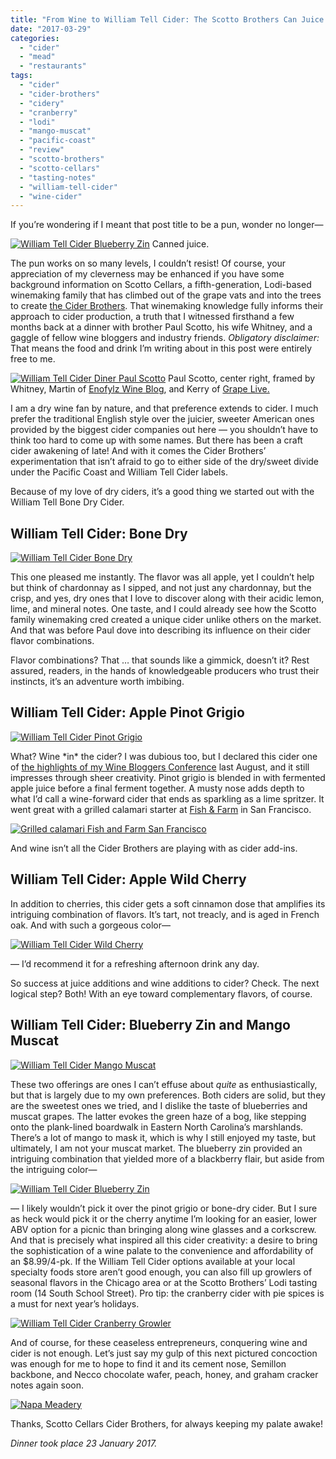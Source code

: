 ```yaml
---
title: "From Wine to William Tell Cider: The Scotto Brothers Can Juice!"
date: "2017-03-29"
categories:
  - "cider"
  - "mead"
  - "restaurants"
tags:
  - "cider"
  - "cider-brothers"
  - "cidery"
  - "cranberry"
  - "lodi"
  - "mango-muscat"
  - "pacific-coast"
  - "review"
  - "scotto-brothers"
  - "scotto-cellars"
  - "tasting-notes"
  - "william-tell-cider"
  - "wine-cider"
---
```


If you’re wondering if I meant that post title to be a pun, wonder no longer—




<div class="caption">

[![William Tell Cider Blueberry Zin](http://s3.amazonaws.com/thegourmez-wpmedia/2017/03/Scotto-Ciders-08-353x500.jpg)](http://s3.amazonaws.com/thegourmez-wpmedia/2017/03/Scotto-Ciders-08.jpg) Canned juice.</div>


The pun works on so many levels, I couldn’t resist! Of course, your appreciation of my cleverness may be enhanced if you have some background information on Scotto Cellars, a fifth-generation, Lodi-based winemaking family that has climbed out of the grape vats and into the trees to create [the Cider Brothers](http://www.ciderbrothers.com/). That winemaking knowledge fully informs their approach to cider production, a truth that I witnessed firsthand a few months back at a dinner with brother Paul Scotto, his wife Whitney, and a gaggle of fellow wine bloggers and industry friends. _Obligatory disclaimer:_ That means the food and drink I’m writing about in this post were entirely free to me.




<div class="caption">

[![William Tell Cider Diner Paul Scotto](http://s3.amazonaws.com/thegourmez-wpmedia/2017/03/Scotto-Ciders-11-500x334.jpg)](http://s3.amazonaws.com/thegourmez-wpmedia/2017/03/Scotto-Ciders-11.jpg) Paul Scotto, center right, framed by Whitney, Martin of [Enofylz Wine Blog](http://enofylzwineblog.com/), and Kerry of [Grape Live.](http://www.grapelive.com/)</div>


I am a dry wine fan by nature, and that preference extends to cider. I much prefer the traditional English style over the juicier, sweeter American ones provided by the biggest cider companies out here — you shouldn’t have to think too hard to come up with some names. But there has been a craft cider awakening of late! And with it comes the Cider Brothers’ experimentation that isn’t afraid to go to either side of the dry/sweet divide under the Pacific Coast and William Tell Cider labels.

Because of my love of dry ciders, it’s a good thing we started out with the William Tell Bone Dry Cider.

## William Tell Cider: Bone Dry

[![William Tell Cider Bone Dry](http://s3.amazonaws.com/thegourmez-wpmedia/2017/03/Scotto-Ciders-01-334x500.jpg)](http://s3.amazonaws.com/thegourmez-wpmedia/2017/03/Scotto-Ciders-01.jpg)

This one pleased me instantly. The flavor was all apple, yet I couldn’t help but think of chardonnay as I sipped, and not just any chardonnay, but the crisp, and yes, dry ones that I love to discover along with their acidic lemon, lime, and mineral notes. One taste, and I could already see how the Scotto family winemaking cred created a unique cider unlike others on the market. And that was before Paul dove into describing its influence on their cider flavor combinations.

Flavor combinations? That … that sounds like a gimmick, doesn’t it? Rest assured, readers, in the hands of knowledgeable producers who trust their instincts, it’s an adventure worth imbibing.

## William Tell Cider: Apple Pinot Grigio

[![William Tell Cider Pinot Grigio](http://s3.amazonaws.com/thegourmez-wpmedia/2017/03/Scotto-Ciders-03-334x500.jpg)](http://s3.amazonaws.com/thegourmez-wpmedia/2017/03/Scotto-Ciders-03.jpg)

What? Wine \*in\* the cider? I was dubious too, but I declared this cider one of [the highlights of my Wine Bloggers Conference](http://thegourmez.com/2016/09/02/most-memorable-wines-from-the-2016-wine-bloggers-conference-part-1/) last August, and it still impresses through sheer creativity. Pinot grigio is blended in with fermented apple juice before a final ferment together. A musty nose adds depth to what I’d call a wine-forward cider that ends as sparkling as a lime spritzer. It went great with a grilled calamari starter at [Fish & Farm](http://www.fishandfarmsf.com/) in San Francisco.

[![Grilled calamari Fish and Farm San Francisco](http://s3.amazonaws.com/thegourmez-wpmedia/2017/03/Scotto-Ciders-10-500x458.jpg)](http://s3.amazonaws.com/thegourmez-wpmedia/2017/03/Scotto-Ciders-10.jpg)

And wine isn’t all the Cider Brothers are playing with as cider add-ins.

## William Tell Cider: Apple Wild Cherry

In addition to cherries, this cider gets a soft cinnamon dose that amplifies its intriguing combination of flavors. It’s tart, not treacly, and is aged in French oak. And with such a gorgeous color—

[![William Tell Cider Wild Cherry](http://s3.amazonaws.com/thegourmez-wpmedia/2017/03/Scotto-Ciders-07-301x500.jpg)](http://s3.amazonaws.com/thegourmez-wpmedia/2017/03/Scotto-Ciders-07.jpg)

— I’d recommend it for a refreshing afternoon drink any day.

So success at juice additions and wine additions to cider? Check. The next logical step? Both! With an eye toward complementary flavors, of course.

## William Tell Cider: Blueberry Zin and Mango Muscat

[![William Tell Cider Mango Muscat](http://s3.amazonaws.com/thegourmez-wpmedia/2017/03/Scotto-Ciders-19-375x500.jpg)](http://s3.amazonaws.com/thegourmez-wpmedia/2017/03/Scotto-Ciders-19.jpg)

These two offerings are ones I can’t effuse about _quite_ as enthusiastically, but that is largely due to my own preferences. Both ciders are solid, but they are the sweetest ones we tried, and I dislike the taste of blueberries and muscat grapes. The latter evokes the green haze of a bog, like stepping onto the plank-lined boardwalk in Eastern North Carolina’s marshlands. There’s a lot of mango to mask it, which is why I still enjoyed my taste, but ultimately, I am not your muscat market. The blueberry zin provided an intriguing combination that yielded more of a blackberry flair, but aside from the intriguing color—

[![William Tell Cider Blueberry Zin](http://s3.amazonaws.com/thegourmez-wpmedia/2017/03/Scotto-Ciders-09-334x500.jpg)](http://s3.amazonaws.com/thegourmez-wpmedia/2017/03/Scotto-Ciders-09.jpg)

— I likely wouldn’t pick it over the pinot grigio or bone-dry cider. But I sure as heck would pick it or the cherry anytime I’m looking for an easier, lower ABV option for a picnic than bringing along wine glasses and a corkscrew. And that is precisely what inspired all this cider creativity: a desire to bring the sophistication of a wine palate to the convenience and affordability of an $8.99/4-pk. If the William Tell Cider options available at your local specialty foods store aren’t good enough, you can also fill up growlers of seasonal flavors in the Chicago area or at the Scotto Brothers’ Lodi tasting room (14 South School Street). Pro tip: the cranberry cider with pie spices is a must for next year’s holidays.

[![William Tell Cider Cranberry Growler](http://s3.amazonaws.com/thegourmez-wpmedia/2017/03/Scotto-Ciders-12-373x500.jpg)](http://s3.amazonaws.com/thegourmez-wpmedia/2017/03/Scotto-Ciders-12.jpg)

And of course, for these ceaseless entrepreneurs, conquering wine and cider is not enough. Let’s just say my gulp of this next pictured concoction was enough for me to hope to find it and its cement nose, Semillon backbone, and Necco chocolate wafer, peach, honey, and graham cracker notes again soon.

[![Napa Meadery](http://s3.amazonaws.com/thegourmez-wpmedia/2017/03/Scotto-Ciders-20-500x334.jpg)](http://s3.amazonaws.com/thegourmez-wpmedia/2017/03/Scotto-Ciders-20.jpg)

Thanks, Scotto Cellars Cider Brothers, for always keeping my palate awake!

_Dinner took place 23 January 2017._
